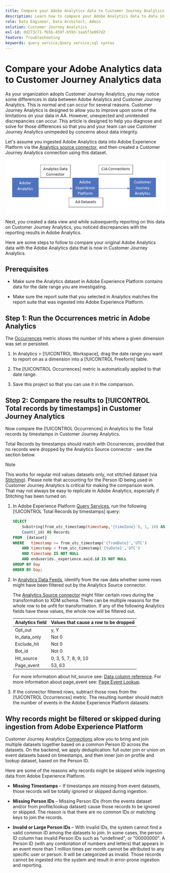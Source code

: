 ```yaml
---
title: Compare your Adobe Analytics data to Customer Journey Analytics data
description: Learn how to compare your Adobe Analytics data to data in Customer Journey Analytics
role: Data Engineer, Data Architect, Admin
solution: Customer Journey Analytics
exl-id: dd273c71-fb5b-459f-b593-1aa5f3e897d2
feature: Troubleshooting
keywords: query service;Query service;sql syntax
---
```

# Compare your Adobe Analytics data to Customer Journey Analytics data

As your organization adopts Customer Journey Analytics, you may notice some differences in data between Adobe Analytics and Customer Journey Analytics. This is normal and can occur for several reasons. Customer Journey Analytics is designed to allow you to improve upon some of the limitations on your data in AA. However, unexpected and unintended discrepancies can occur. This article is designed to help you diagnose and solve for those differences so that you and your team can use Customer Journey Analytics unimpeded by concerns about data integrity.

Let's assume you ingested Adobe Analytics data into Adobe Experience Platform via the [Analytics source connector](https://experienceleague.adobe.com/docs/experience-platform/sources/ui-tutorials/create/adobe-applications/analytics.html), and then created a Customer Journey Analytics connection using this dataset. 

![The data flow from Adobe Analytics through the data connector to Adobe Experience Platform and to Custoer Journey Analytics using CJA connections.](assets/compare.png)

Next, you created a data view and while subsequently reporting on this data on Customer Journey Analytics, you noticed discrepancies with the reporting results in Adobe Analytics.

Here are some steps to follow to compare your original Adobe Analytics data with the Adobe Analytics data that is now in Customer Journey Analytics.

## Prerequisites

* Make sure the Analytics dataset in Adobe Experience Platform contains data for the date range you are investigating.

* Make sure the report suite that you selected in Analytics matches the report suite that was ingested into Adobe Experience Platform.

## Step 1: Run the Occurrences metric in Adobe Analytics

The [Occurrences](https://experienceleague.adobe.com/docs/analytics/components/metrics/occurrences.html) metric shows the number of hits where a given dimension was set or persisted.

1. In Analytics > [!UICONTROL Workspace], drag the date range you want to report on as a dimension into a [!UICONTROL Freeform] table.

1. The [!UICONTROL Occurrences] metric is automatically applied to that date range.

1. Save this project so that you can use it in the comparison.

## Step 2: Compare the results to [!UICONTROL Total records by timestamps] in Customer Journey Analytics

Now compare the [!UICONTROL Occurrences] in Analytics to the Total records by timestamps in Customer Journey Analytics.

Total Records by timestamps should match with Occurrences, provided that no records were dropped by the Analytics Source connector - see the section below. 

>[!NOTE]
>
>This works for regular mid values datasets only, not stitched dataset (via [Stitching](/help/stitching/overview.md)). Please note that accounting for the Person ID being used in Customer Journey Analytics is critical for making the comparison work. That may not always be easy to replicate in Adobe Analytics, especially if Stitching has been turned on. 

1. In Adobe Experience Platform [Query Services](https://experienceleague.adobe.com/docs/experience-platform/query/best-practices/adobe-analytics.html), run the following [!UICONTROL Total Records by timestamps] query:

    ```sql
    SELECT
        Substring(from_utc_timestamp(timestamp,'{timeZone}'), 1, 10) AS Day,
        Count(_id) AS Records 
    FROM  {dataset}
    WHERE   timestamp >= from_utc_timestamp('{fromDate}','UTC')
        AND timestamp < from_utc_timestamp('{toDate}','UTC')
        AND timestamp IS NOT NULL
        AND enduserids._experience.aaid.id IS NOT NULL
    GROUP BY Day
    ORDER BY Day; 
    ```

1. In [Analytics Data Feeds](https://experienceleague.adobe.com/docs/analytics/export/analytics-data-feed/data-feed-contents/datafeeds-reference.html), identify from the raw data whether some rows might have been filtered out by the Analytics Source connector. 

   The [Analytics Source connector](https://experienceleague.adobe.com/docs/experience-platform/sources/ui-tutorials/create/adobe-applications/analytics.html) might filter certain rows during the transformation to XDM schema. There can be multiple reasons for the whole row to be unfit for transformation. If any of the following Analytics fields have these values, the whole row will be filtered out. 

   | Analytics field | Values that cause a row to be dropped |
   | --- | --- |
   | Opt_out | y, Y |
   | In_data_only | Not 0 |
   | Exclude_hit | Not 0 |
   | Bot_id | Not 0 |
   | Hit_source | 0, 3, 5, 7, 8, 9, 10 |
   | Page_event | 53, 63 |
   
   For more information about hit\_source see: [Data column reference](https://experienceleague.adobe.com/docs/analytics/export/analytics-data-feed/data-feed-contents/datafeeds-reference.html). For more information about page\_event see: [Page Event Lookup](https://experienceleague.adobe.com/docs/analytics/export/analytics-data-feed/data-feed-contents/datafeeds-page-event.html).
   
1. If the connector filtered rows, subtract those rows from the [!UICONTROL Occurrences] metric. The resulting number should match the number of events in the Adobe Experience Platform datasets.

## Why records might be filtered or skipped during ingestion from Adobe Experience Platform

Customer Journey Analytics [Connections](/help/connections/create-connection.md) allow you to bring and join multiple datasets together based on a common Person ID across the datasets. On the backend, we apply deduplication: full outer join or union on event datasets based on timestamps, and then inner join on profile and lookup dataset, based on the Person ID. 

Here are some of the reasons why records might be skipped while ingesting data from Adobe Experience Platform. 

* **Missing Timestamps** – If timestamps are missing from event datasets, those records will be totally ignored or skipped during ingestion. 
 
* **Missing Person IDs** – Missing Person IDs (from the events dataset and/or from profile/lookup dataset) cause those records to be ignored or skipped. The reason is that there are no common IDs or matching keys to join the records. 
 
* **Invalid or Large Person IDs** – With invalid IDs, the system cannot find a valid common ID among the datasets to join. In some cases, the person ID column has invalid Person IDs such as "undefined", or "00000000". A Person ID (with any combination of numbers and letters) that appears in an event more than 1 million times per month cannot be attributed to any specific user or person. It will be categorized as invalid. Those records cannot be ingested into the system and result in error-prone ingestion and reporting. 
